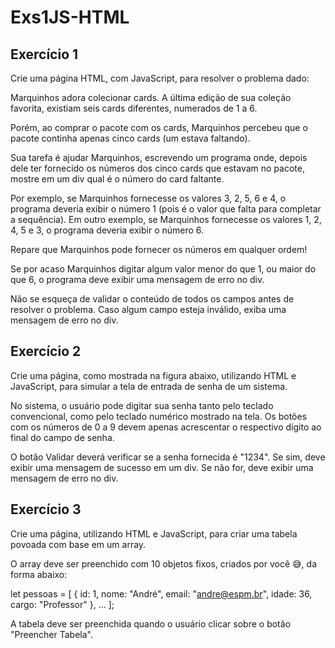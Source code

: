 # Exs1JS-HTML

## Exercício 1

Crie uma página HTML, com JavaScript, para resolver o problema dado:

Marquinhos adora colecionar cards. A última edição de sua coleção favorita, existiam seis cards diferentes, numerados de 1 a 6.

Porém, ao comprar o pacote com os cards, Marquinhos percebeu que o pacote continha apenas cinco cards (um estava faltando).

Sua tarefa é ajudar Marquinhos, escrevendo um programa onde, depois dele ter fornecido os números dos cinco cards que estavam no pacote, mostre em um div qual é o número do card faltante.

Por exemplo, se Marquinhos fornecesse os valores 3, 2, 5, 6 e 4, o programa deveria exibir o número 1 (pois é o valor que falta para completar a sequência). Em outro exemplo, se Marquinhos fornecesse os valores 1, 2, 4, 5 e 3, o programa deveria exibir o número 6.

Repare que Marquinhos pode fornecer os números em qualquer ordem!

Se por acaso Marquinhos digitar algum valor menor do que 1, ou maior do que 6, o programa deve exibir uma mensagem de erro no div.

Não se esqueça de validar o conteúdo de todos os campos antes de resolver o problema. Caso algum campo esteja inválido, exiba uma mensagem de erro no div.

## Exercício 2

Crie uma página, como mostrada na figura abaixo, utilizando HTML e JavaScript, para simular a tela de entrada de senha de um sistema.

No sistema, o usuário pode digitar sua senha tanto pelo teclado convencional, como pelo teclado numérico mostrado na tela. Os botões com os números de 0 a 9 devem apenas acrescentar o respectivo dígito ao final do campo de senha.

O botão Validar deverá verificar se a senha fornecida é "1234". Se sim, deve exibir uma mensagem de sucesso em um div. Se não for, deve exibir uma mensagem de erro no div.

## Exercício 3

Crie uma página, utilizando HTML e JavaScript, para criar uma tabela povoada com base em um array.

O array deve ser preenchido com 10 objetos fixos, criados por você 😅, da forma abaixo:

let pessoas = [
    {
        id: 1,
        nome: "André",
        email: "andre@espm.br",
        idade: 36,
        cargo: "Professor"
    },
    ...
];
 

A tabela deve ser preenchida quando o usuário clicar sobre o botão "Preencher Tabela".

